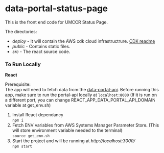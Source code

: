 
# data-portal-status-page

This is the front end code for UMCCR Status Page.

The directories:
- *deploy* - It will contain the AWS cdk cloud infrastructrure. [CDK readme](deploy/README.md)
- *public* - Contains static files.
- *src* - The react source code.


### To Run Locally

**React**

Prerequisite:  
The app will need to fetch data from the [data-portal-api](https://github.com/umccr/data-portal-apis). Before running this app, make sure to run the portal-api locally at `localhost:8000` (If it is run on a different port, you can change REACT_APP_DATA_PORTAL_API_DOMAIN variable at get_env.sh)  


1. Install React dependancy  
        `npm i`
2. Fetch ENV variables from AWS Systems Manager Parameter Store. (This will store environment variable needed to the terminal)  
        `source get_env.sh`
3. Start the project and will be running at *http://localhost:3000/*  
        `npm start`


